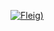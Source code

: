 [![Fleig](https://github-readme-stats.vercel.app/api?username=FlavioRLF&theme=great-gatsby))](https://github.com/FlavioRLF/github-readme-stats)
<!--
**FlavioRLF/FlavioRLF** is a ✨ _special_ ✨ repository because its `README.md` (this file) appears on your GitHub profile.

Here are some ideas to get you started:

- 🔭 I’m currently working on ...
- 🌱 I’m currently learning ...
- 👯 I’m looking to collaborate on ...
- 🤔 I’m looking for help with ...
- 💬 Ask me about ...
- 📫 How to reach me: ...
- 😄 Pronouns: ...
- ⚡ Fun fact: ...
-->
